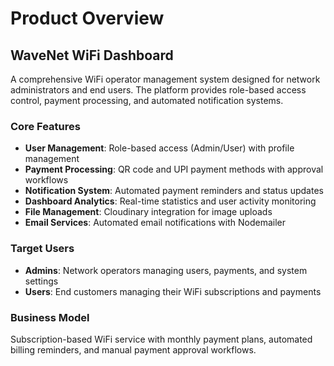# Product Overview

## WaveNet WiFi Dashboard

A comprehensive WiFi operator management system designed for network administrators and end users. The platform provides role-based access control, payment processing, and automated notification systems.

### Core Features

- **User Management**: Role-based access (Admin/User) with profile management
- **Payment Processing**: QR code and UPI payment methods with approval workflows
- **Notification System**: Automated payment reminders and status updates
- **Dashboard Analytics**: Real-time statistics and user activity monitoring
- **File Management**: Cloudinary integration for image uploads
- **Email Services**: Automated email notifications with Nodemailer

### Target Users

- **Admins**: Network operators managing users, payments, and system settings
- **Users**: End customers managing their WiFi subscriptions and payments

### Business Model

Subscription-based WiFi service with monthly payment plans, automated billing reminders, and manual payment approval workflows.